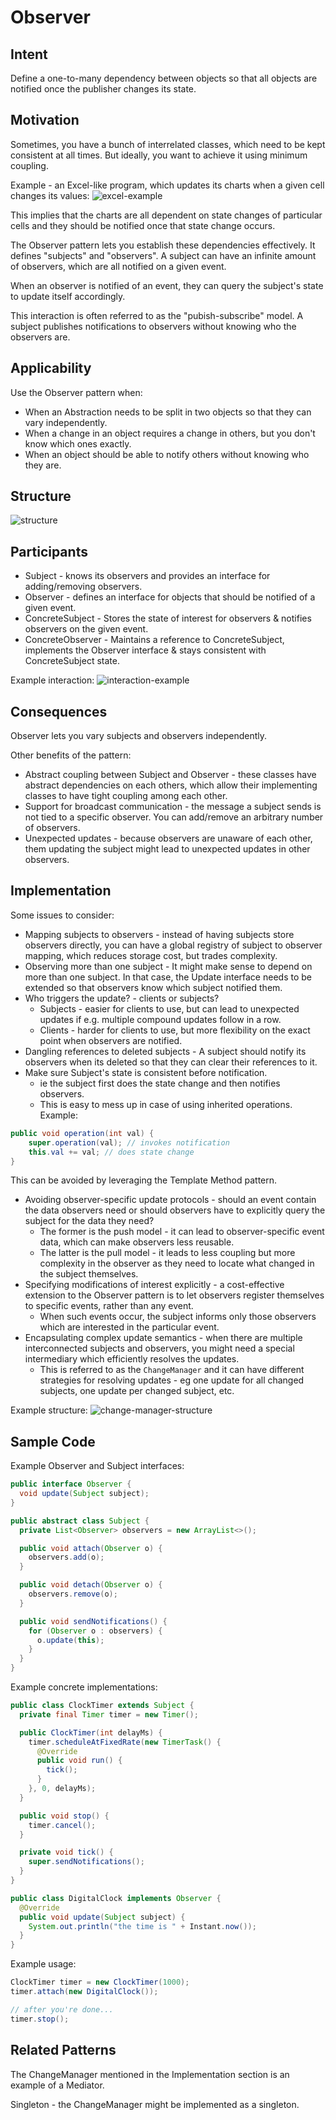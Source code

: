# Observer

## Intent
Define a one-to-many dependency between objects so that all objects are notified once the publisher changes its state.

## Motivation
Sometimes, you have a bunch of interrelated classes, which need to be kept consistent at all times. But ideally, you want to achieve it using minimum coupling.

Example - an Excel-like program, which updates its charts when a given cell changes its values:
![excel-example](images/excel-example.png)

This implies that the charts are all dependent on state changes of particular cells and they should be notified once that state change occurs.

The Observer pattern lets you establish these dependencies effectively. It defines "subjects" and "observers". 
A subject can have an infinite amount of observers, which are all notified on a given event.

When an observer is notified of an event, they can query the subject's state to update itself accordingly.

This interaction is often referred to as the "pubish-subscribe" model. A subject publishes notifications to observers without knowing who the observers are.

## Applicability
Use the Observer pattern when:
 * When an Abstraction needs to be split in two objects so that they can vary independently.
 * When a change in an object requires a change in others, but you don't know which ones exactly.
 * When an object should be able to notify others without knowing who they are.

## Structure
![structure](images/structure.png)

## Participants
 * Subject - knows its observers and provides an interface for adding/removing observers.
 * Observer - defines an interface for objects that should be notified of a given event.
 * ConcreteSubject - Stores the state of interest for observers & notifies observers on the given event.
 * ConcreteObserver - Maintains a reference to ConcreteSubject, implements the Observer interface & stays consistent with ConcreteSubject state.

Example interaction:
![interaction-example](images/interaction-example.png)

## Consequences
Observer lets you vary subjects and observers independently.

Other benefits of the pattern:
 * Abstract coupling between Subject and Observer - these classes have abstract dependencies on each others, which allow their implementing classes to have tight coupling among each other.
 * Support for broadcast communication - the message a subject sends is not tied to a specific observer. You can add/remove an arbitrary number of observers.
 * Unexpected updates - because observers are unaware of each other, them updating the subject might lead to unexpected updates in other observers.

## Implementation
Some issues to consider:
 * Mapping subjects to observers - instead of having subjects store observers directly, you can have a global registry of subject to observer mapping, which reduces storage cost, but trades complexity.
 * Observing more than one subject - It might make sense to depend on more than one subject. In that case, the Update interface needs to be extended so that observers know which subject notified them.
 * Who triggers the update? - clients or subjects?
    * Subjects - easier for clients to use, but can lead to unexpected updates if e.g. multiple compound updates follow in a row. 
    * Clients - harder for clients to use, but more flexibility on the exact point when observers are notified.
 * Dangling references to deleted subjects - A subject should notify its observers when its deleted so that they can clear their references to it.
 * Make sure Subject's state is consistent before notification.
    * ie the subject first does the state change and then notifies observers. 
    * This is easy to mess up in case of using inherited operations. Example:
```java
public void operation(int val) {
    super.operation(val); // invokes notification
    this.val += val; // does state change
}
```

This can be avoided by leveraging the Template Method pattern.

 * Avoiding observer-specific update protocols - should an event contain the data observers need or should observers have to explicitly query the subject for the data they need?
    * The former is the push model - it can lead to observer-specific event data, which can make observers less reusable.
    * The latter is the pull model - it leads to less coupling but more complexity in the observer as they need to locate what changed in the subject themselves.
 * Specifying modifications of interest explicitly - a cost-effective extension to the Observer pattern is to let observers register themselves to specific events, rather than any event.
    * When such events occur, the subject informs only those observers which are interested in the particular event. 
 * Encapsulating complex update semantics - when there are multiple interconnected subjects and observers, you might need a special intermediary which efficiently resolves the updates.
    * This is referred to as the `ChangeManager` and it can have different strategies for resolving updates - eg one update for all changed subjects, one update per changed subject, etc.

Example structure:
![change-manager-structure](images/change-manager-structure.png)

## Sample Code
Example Observer and Subject interfaces:
```java
public interface Observer {
  void update(Subject subject);
}

public abstract class Subject {
  private List<Observer> observers = new ArrayList<>();

  public void attach(Observer o) {
    observers.add(o);
  }

  public void detach(Observer o) {
    observers.remove(o);
  }

  public void sendNotifications() {
    for (Observer o : observers) {
      o.update(this);
    }
  }
}
```

Example concrete implementations:
```java
public class ClockTimer extends Subject {
  private final Timer timer = new Timer();

  public ClockTimer(int delayMs) {
    timer.scheduleAtFixedRate(new TimerTask() {
      @Override
      public void run() {
        tick();
      }
    }, 0, delayMs);
  }

  public void stop() {
    timer.cancel();
  }

  private void tick() {
    super.sendNotifications();
  }
}

public class DigitalClock implements Observer {
  @Override
  public void update(Subject subject) {
    System.out.println("the time is " + Instant.now());
  }
}
```

Example usage:
```java
ClockTimer timer = new ClockTimer(1000);
timer.attach(new DigitalClock());

// after you're done...
timer.stop();
```

## Related Patterns
The ChangeManager mentioned in the Implementation section is an example of a Mediator.

Singleton - the ChangeManager might be implemented as a singleton.
